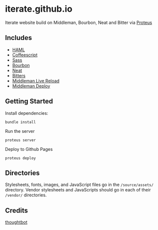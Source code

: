 # iterate.github.io

Iterate website build on Middleman, Bourbon, Neat and Bitter via [Proteus](http://github.com/thoughtbot/proteus)

## Includes

* [HAML](http://haml.info)
* [Coffeescript](http://coffeescript.org)
* [Sass](http://sass-lang.com)
* [Bourbon](http://bourbon.io)
* [Neat](http://neat.bourbon.io)
* [Bitters](http://bitters.bourbon.io)
* [Middleman Live Reload](https://github.com/middleman/middleman-livereload)
* [Middleman Deploy](https://github.com/karlfreeman/middleman-deploy)

## Getting Started

Install dependencies:
```
bundle install
```

Run the server
```
proteus server
```

Deploy to Github Pages
```
proteus deploy
```

## Directories

Stylesheets, fonts, images, and JavaScript files go in the `/source/assets/` directory.
Vendor stylesheets and JavaScripts should go in each of their `/vendor/` directories.

## Credits

[thoughtbot](http://thoughtbot.com)